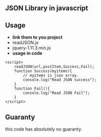 JSON Library in javascript
----------
## Usage
* **link them to you project**
 * readJSON.js
 * jquery-1.11.3.min.js
* **usage in code**
```
<script>
	readJSON(url,postItem,Success,Fail);
	function Success(myitems){
		// myitems is json array.
		console.log("Read JSON success");
	}
	function Fail(){
		console.log("Read JSON Fail");
	}
</script>
```
## Guaranty
this code has absolutely no guaranty.